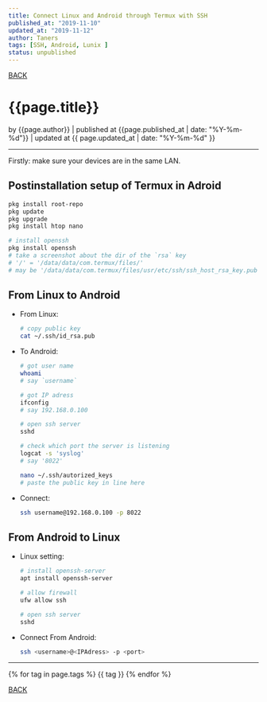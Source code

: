 ```yaml
---
title: Connect Linux and Android through Termux with SSH
published_at: "2019-11-10"
updated_at: "2019-11-12"
author: Taners
tags: [SSH, Android, Lunix ]
status: unpublished
---
```


[BACK](../)

# {{page.title}}

by {{page.author}} |
published at {{page.published_at | date: "%Y-%m-%d"}} |
updated at {{ page.updated_at | date: "%Y-%m-%d" }}

---



Firstly: make sure your devices are in the same LAN.

## Postinstallation setup of Termux in Adroid

```bash
pkg install root-repo
pkg update
pkg upgrade
pkg install htop nano

# install openssh
pkg install openssh
# take a screenshot about the dir of the `rsa` key
# '/' = '/data/data/com.termux/files/'
# may be '/data/data/com.termux/files/usr/etc/ssh/ssh_host_rsa_key.pub'
```

## From Linux to Android
- From Linux:

    ```bash
    # copy public key
    cat ~/.ssh/id_rsa.pub
    ```
- To Android:
  
    ```bash
    # got user name
    whoami
    # say `username`

    # got IP adress
    ifconfig
    # say 192.168.0.100

    # open ssh server
    sshd

    # check which port the server is listening
    logcat -s 'syslog'
    # say '8022'

    nano ~/.ssh/autorized_keys
    # paste the public key in line here
    ```
- Connect:

    ```bash
    ssh username@192.168.0.100 -p 8022
    ```


## From Android to Linux

- Linux setting:
  
    ```bash
    # install openssh-server
    apt install openssh-server
    
    # allow firewall
    ufw allow ssh

    # open ssh server
    sshd

    ```
- Connect From Android:

    ```bash
    ssh <username>@<IPAdress> -p <port>
    ```

---

{% for tag in page.tags %}
  {{ tag }}
{% endfor %}

[BACK](../)

